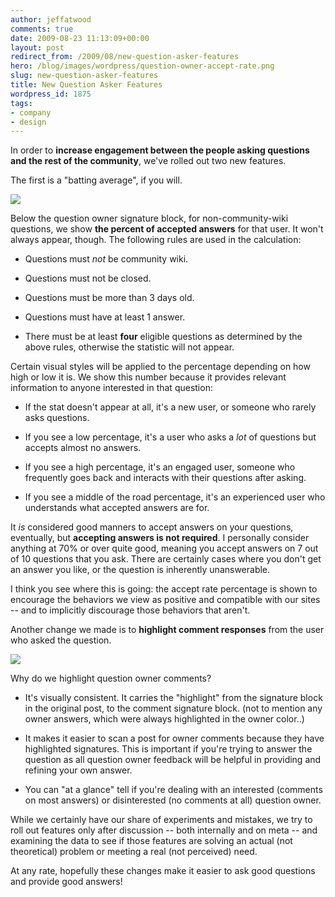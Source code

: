 ```yaml
---
author: jeffatwood
comments: true
date: 2009-08-23 11:13:09+00:00
layout: post
redirect_from: /2009/08/new-question-asker-features
hero: /blog/images/wordpress/question-owner-accept-rate.png
slug: new-question-asker-features
title: New Question Asker Features
wordpress_id: 1875
tags:
- company
- design
---
```



In order to **increase engagement between the people asking questions and the rest of the community**, we've rolled out two new features.



The first is a "batting average", if you will.



![](/blog/images/wordpress/question-owner-accept-rate.png)



Below the question owner signature block, for non-community-wiki questions, we show **the percent of accepted answers** for that user. It won't always appear, though. The following rules are used in the calculation:







  * Questions must _not_ be community wiki.

  * Questions must not be closed.

  * Questions must be more than 3 days old.

  * Questions must have at least 1 answer.

  * There must be at least **four** eligible questions as determined by the above rules, otherwise the statistic will not appear.




Certain visual styles will be applied to the percentage depending on how high or low it is. We show this number because it provides relevant information to anyone interested in that question:




  * If the stat doesn't appear at all, it's a new user, or someone who rarely asks questions. 

  * If you see a low percentage, it's a user who asks a _lot_ of questions but accepts almost no answers.

  * If you see a high percentage, it's an engaged user, someone who frequently goes back and interacts with their questions after asking.

  * If you see a middle of the road percentage, it's an experienced user who understands what accepted answers are for.




It _is_ considered good manners to accept answers on your questions, eventually, but **accepting answers is not required**. I personally consider anything at 70% or over quite good, meaning you accept answers on 7 out of 10 questions that you ask. There are certainly cases where you don't get an answer you like, or the question is inherently unanswerable. 



I think you see where this is going: the accept rate percentage is shown to encourage the behaviors we view as positive and compatible with our sites -- and to implicitly discourage those behaviors that aren't. 



Another change we made is to **highlight comment responses** from the user who asked the question.



![](/blog/images/wordpress/question-owner-comment-highlighting.png)



Why do we highlight question owner comments?







  * It's visually consistent. It carries the "highlight" from the signature block in the original post, to the comment signature block. (not to mention any owner answers, which were always highlighted in the owner color..)

  * It makes it easier to scan a post for owner comments because they have highlighted signatures. This is important if you're trying to answer the question as all question owner feedback will be helpful in providing and refining your own answer.

  * You can "at a glance" tell if you're dealing with an interested (comments on most answers) or disinterested (no comments at all) question owner.




While we certainly have our share of experiments and mistakes, we try to roll out features only after discussion -- both internally and on meta -- and examining the data to see if those features are solving an actual (not theoretical) problem or meeting a real (not perceived) need.



At any rate, hopefully these changes make it easier to ask good questions and provide good answers!

